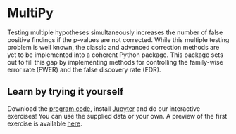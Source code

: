 # MultiPy
Testing multiple hypotheses simultaneously increases the number of false 
positive findings if the p-values are not corrected. While this multiple 
testing problem is well known, the classic and advanced correction methods 
are yet to be implemented into a coherent Python package. This package 
sets out to fill this gap by implementing methods for controlling the 
family-wise error rate (FWER) and the false discovery rate (FDR).

## Learn by trying it yourself

Download the <a href="https://github.com/puolival/multipy/archive/master.zip">
program code</a>, install <a href="https://jupyter.org/">Jupyter</a> and do 
our interactive exercises! You can use the supplied data or your own. A preview 
of the first exercise is available 
<a href="https://github.com/puolival/multipy/blob/master/exercise1.ipynb">here</a>.
